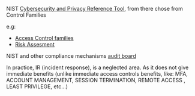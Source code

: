 NIST [Cybersecurity and Privacy Reference Tool](https://csrc.nist.gov/projects/cprt/catalog#/cprt/framework/version/SP_800_53_5_1_1/home), from there chose from Control Families

e.g:
- [Access Control families](https://csrc.nist.gov/projects/cprt/catalog#/cprt/framework/version/SP_800_53_5_1_1/home?element=AC)
- [Risk Assesment](https://csrc.nist.gov/projects/cprt/catalog#/cprt/framework/version/SP_800_53_5_1_1/home?element=RA)


NIST and other compliance mechanisms [audit board](https://www.auditboard.com/)


In practice, IR (incident response), is a neglected area. As it does not give immediate benefits (unlike immediate access controls benefits, like: MFA, ACCOUNT MANAGEMENT, SESSION TERMINATION, REMOTE ACCESS , LEAST PRIVILEGE, etc...)
